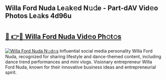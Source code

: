 ## Willa Ford Nuda Le𝚊k𝚎d N𝚞𝚍e - Part-dAV Vid𝚎o Photos Le𝚊ks 4d96u

# <h2><a href="http://fbbgn6a.evod.top/?m=Willa+Ford+Nuda">🔗 👉🔴 Willa Ford Nuda Vid𝚎o Ph𝚘t𝚘s</a></h2>

[![Willa Ford Nuda N𝚞d𝚎s](https://i.imgur.com/8V9OHl7.gif)](http://fbbgn6a.evod.top/?m=Willa+Ford+Nuda)
Influential social media personality Willa Ford Nuda, recognized for sharing lifestyle and dance-themed content, including dance trend performances and mini vlogs. Visionary entrepreneur Willa Ford Nuda, known for their innovative business ideas and entrepreneurial spirit. 
